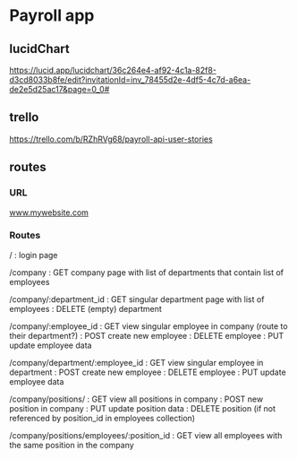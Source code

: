 # Payroll app
## lucidChart
https://lucid.app/lucidchart/36c264e4-af92-4c1a-82f8-d3cd8033b8fe/edit?invitationId=inv_78455d2e-4df5-4c7d-a6ea-de2e5d25ac17&page=0_0#
## trello
https://trello.com/b/RZhRVg68/payroll-api-user-stories

## routes
### URL
www.mywebsite.com
### Routes
/
: login page

/company
: GET company page with list of departments that contain list of employees

/company/:department_id
: GET singular department page with list of employees
: DELETE (empty) department

/company/:employee_id
: GET view singular employee in company (route to their department?)
: POST create new employee
: DELETE employee
: PUT update employee data

/company/department/:employee_id
: GET view singular employee in department
: POST create new employee
: DELETE employee
: PUT update employee data

/company/positions/
: GET view all positions in company
: POST new position in company
: PUT update position data
: DELETE position (if not referenced by position_id in employees collection)

/company/positions/employees/:position_id
: GET view all employees with the same position in the company
